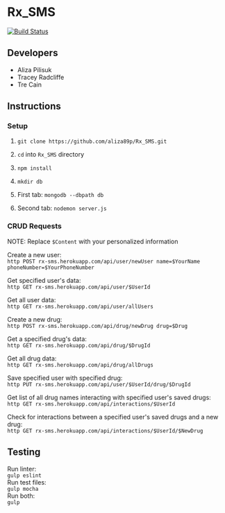 # Rx_SMS

[![Build Status](https://travis-ci.org/aliza89p/Rx_SMS.svg?branch=staging)](https://travis-ci.org/aliza89p/Rx_SMS)

## Developers  
- Aliza Pilisuk  
- Tracey Radcliffe  
- Tre Cain  

## Instructions  
### Setup  
1. `git clone https://github.com/aliza89p/Rx_SMS.git`  

2. `cd` into `Rx_SMS` directory  

3. `npm install`  

4. `mkdir db`  

5. First tab: `mongodb --dbpath db`

6. Second tab: `nodemon server.js`   

### CRUD Requests  

NOTE: Replace ``$Content`` with your personalized information

Create a new user:  
`http POST rx-sms.herokuapp.com/api/user/newUser name=$YourName phoneNumber=$YourPhoneNumber`

Get specified user's data:  
``http GET rx-sms.herokuapp.com/api/user/$UserId``  

Get all user data:  
``http GET rx-sms.herokuapp.com/api/user/allUsers``  

Create a new drug:  
``http POST rx-sms.herokuapp.com/api/drug/newDrug drug=$Drug``  

Get a specified drug's data:  
``http GET rx-sms.herokuapp.com/api/drug/$DrugId``  

Get all drug data:  
``http GET rx-sms.herokuapp.com/api/drug/allDrugs``  

Save specified user with specified drug:  
``http PUT rx-sms.herokuapp.com/api/user/$UserId/drug/$DrugId``  

Get list of all drug names interacting with specified user's saved drugs:  
``http GET rx-sms.herokuapp.com/api/interactions/$UserId``  

Check for interactions between a specified user's saved drugs and a new drug:  
``http GET rx-sms.herokuapp.com/api/interactions/$UserId/$NewDrug``

## Testing  
Run linter:  
``gulp eslint``  
Run test files:  
``gulp mocha``  
Run both:  
``gulp``  
